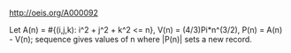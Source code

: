 http://oeis.org/A000092

Let A(n) = #{(i,j,k): i^2 + j^2 + k^2 <= n}, V(n) = (4/3)Pi*n^(3/2), P(n) = A(n) - V(n); sequence gives values of n where |P(n)| sets a new record.
